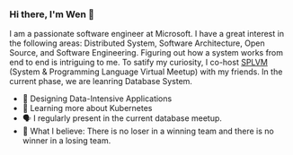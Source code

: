 ### Hi there, I'm Wen 👋

I am a passionate software engineer at Microsoft. I have a great interest in the following areas: Distributed System, Software Architecture, Open Source, and Software Engineering. Figuring out how a system works from end to end is intriguing to me. To satify my curiosity, I co-host [SPLVM](https://microsoft-distributed-system-meetup.github.io/database-meetup/) (System & Programming Language Virtual Meetup) with my friends. In the current phase, we are leanring Database System. 

- 📖 Designing Data-Intensive Applications
- 🔭 Learning more about Kubernetes
- 🗣️ I regularly present in the current database meetup. 
- 📢 What I believe: There is no loser in a winning team and there is no winner in a losing team. 
